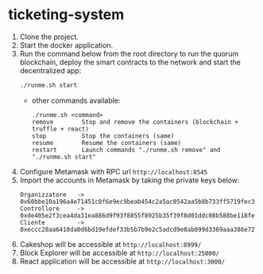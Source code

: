 # ticketing-system
1. Clone the project.
2. Start the docker application.
3. Run the command below from the root directory to run the quorum blockchain, deploy the smart contracts to the network and start the decentralized app:
    ```sh
    ./runme.sh start
    ```
   - other commands available:
       ```
      ./runme.sh <command>
      remove        Stop and remove the containers (blockchain + truffle + react)
      stop          Stop the containers (same)
      resume        Resume the containers (same)
      restart       Launch commands "./runme.sh remove" and "./runme.sh start"
        ``` 
4. Configure Metamask with RPC url `http://localhost:8545`
5. Import the accounts in Metamask by taking the private keys below:
    ```
    Organizzatore   -> 0x60bbe10a196a4e71451c0f6e9ec9beab454c2a5ac0542aa5b8b733ff5719fec3
    Controllore     -> 0xde405e2f3cea4da31ea886d9f93f8855f8925b35f39f8d01ddc08b588be118fe
    Cliente         -> 0xeccc28aa6410da0d6bd19efdef33b5b7b9e2c5adcd9e8ab899d3369aaa386e72
    ```
6. Cakeshop will be accessible at `http://localhost:8999/`
7. Block Explorer will be accessible at `http://localhost:25000/`
8. React application will be accessible at `http://localhost:3000/`
